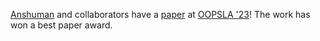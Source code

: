 [Anshuman][] and collaborators have a [paper] at [OOPSLA '23][oopsla]! The work has won a best paper award.

[anshuman]: https://www.cs.cornell.edu/~amohan/
[paper]: https://dl.acm.org/doi/10.1145/3622845
[oopsla]: https://2023.splashcon.org/track/splash-2023-oopsla
